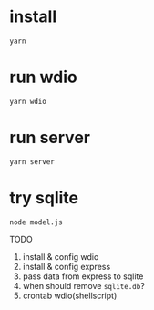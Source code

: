 # install 
`yarn`

# run wdio
`yarn wdio`

# run server
`yarn server`

# try sqlite
`node model.js`

TODO
1. install & config wdio 
2. install & config express 
3. pass data from express to sqlite
4. when should remove `sqlite.db`?
5. crontab wdio(shellscript)